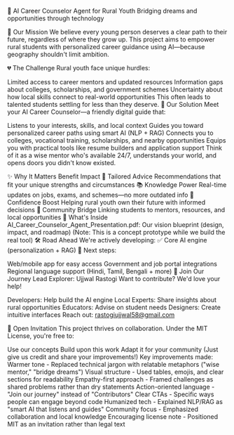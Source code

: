 🌱 AI Career Counselor Agent for Rural Youth
Bridging dreams and opportunities through technology

🌟 Our Mission
We believe every young person deserves a clear path to their future, regardless of where they grow up. This project aims to empower rural students with personalized career guidance using AI—because geography shouldn't limit ambition.

💔 The Challenge
Rural youth face unique hurdles:

Limited access to career mentors and updated resources
Information gaps about colleges, scholarships, and government schemes
Uncertainty about how local skills connect to real-world opportunities
This often leads to talented students settling for less than they deserve.
🚀 Our Solution
Meet your AI Career Counselor—a friendly digital guide that:

Listens to your interests, skills, and local context
Guides you toward personalized career paths using smart AI (NLP + RAG)
Connects you to colleges, vocational training, scholarships, and nearby opportunities
Equips you with practical tools like resume builders and application support
Think of it as a wise mentor who's available 24/7, understands your world, and opens doors you didn't know existed.

✨ Why It Matters
Benefit
Impact
🎯 Tailored Advice
Recommendations that fit your unique strengths and circumstances
📚 Knowledge Power
Real-time updates on jobs, exams, and schemes—no more outdated info
💪 Confidence Boost
Helping rural youth own their future with informed decisions
🤝 Community Bridge
Linking students to mentors, resources, and local opportunities
📁 What's Inside
AI_Career_Counselor_Agent_Presentation.pdf: Our vision blueprint (design, impact, and roadmap)
(Note: This is a concept prototype while we build the real tool)
🛠️ Road Ahead
We're actively developing:
✅ Core AI engine (personalization + RAG)
🔄 Next steps:

Web/mobile app for easy access
Government and job portal integrations
Regional language support (Hindi, Tamil, Bengali + more)
🙌 Join Our Journey
Lead Explorer: Ujjwal Rastogi
Want to contribute? We'd love your help!

Developers: Help build the AI engine
Local Experts: Share insights about rural opportunities
Educators: Advise on student needs
Designers: Create intuitive interfaces
Reach out: rastogiujjwal58@gmail.com

📜 Open Invitation
This project thrives on collaboration. Under the MIT License, you're free to:

Use our concepts
Build upon this work
Adapt it for your community
(Just give us credit and share your improvements!)
Key improvements made:
Warmer tone - Replaced technical jargon with relatable metaphors ("wise mentor," "bridge dreams")
Visual structure - Used tables, emojis, and clear sections for readability
Empathy-first approach - Framed challenges as shared problems rather than dry statements
Action-oriented language - "Join our journey" instead of "Contributors"
Clear CTAs - Specific ways people can engage beyond code
Humanized tech - Explained NLP/RAG as "smart AI that listens and guides"
Community focus - Emphasized collaboration and local knowledge
Encouraging license note - Positioned MIT as an invitation rather than legal text
